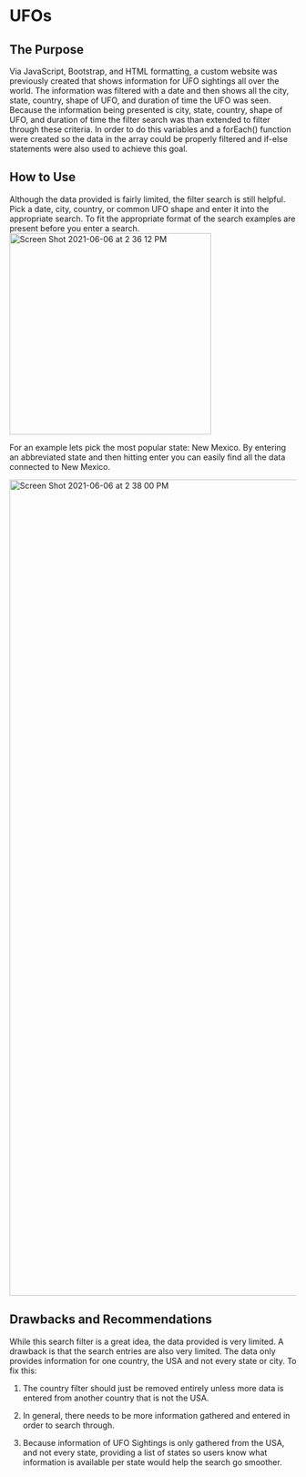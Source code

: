 # UFOs

## The Purpose
Via JavaScript, Bootstrap, and HTML formatting, a custom website was previously created that shows information for UFO sightings all over the world. The information was filtered with a date and then shows all the city, state, country, shape of UFO, and duration of time the UFO was seen. Because the information being presented is city, state, country, shape of UFO, and duration of time the filter search was than extended to filter through these criteria. In order to do this variables and a forEach() function were created so the data in the array could be properly filtered and if-else statements were also used to achieve this goal.

## How to Use
Although the data provided is fairly limited, the filter search is still helpful. Pick a date, city, country,  or common UFO shape and enter it into the appropriate search. To fit the appropriate format of the search examples are present before you enter a search. 
<img width="354" alt="Screen Shot 2021-06-06 at 2 36 12 PM" src="https://user-images.githubusercontent.com/80358062/120937710-929c1100-c6d4-11eb-82cd-347aab5e4d3c.png">

For an example lets pick the most popular state: New Mexico. By entering an abbreviated state and then hitting enter you can easily find all the data connected to New Mexico.

<img width="1434" alt="Screen Shot 2021-06-06 at 2 38 00 PM" src="https://user-images.githubusercontent.com/80358062/120937749-d0009e80-c6d4-11eb-87b7-83e2447f472b.png">

## Drawbacks and Recommendations
While this search filter is a great idea, the data provided is very limited. A drawback is that the search entries are also very limited. The data only provides information for one country, the USA and not every state or city. To fix this:

1. The country filter should just be removed entirely unless more data is entered from another country that is not the USA. 

2. In general, there needs to be more information gathered and entered in order to search through.

3. Because information of UFO Sightings is only gathered from the USA, and not every state, providing a list of states so users know what information is available per state would help the search go smoother.
